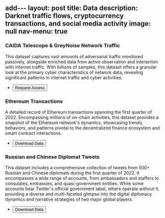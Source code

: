 add---
layout: post
title: Data
description: Darknet traffic flows, cryptocurrency transactions, and social media activity
image: null
nav-menu: true
---

<div class="row">
	<div class="4u 12u$(medium)">
		<h3>CAIDA Telescope & GreyNoise Network Traffic</h3>
		<p>This dataset captures vast amounts of adversarial traffic monitored passively, alongside enriched data from active observation and interaction with internet traffic. With billions of samples, this dataset offers a granular look at the primary cyber characteristics of network data, revealing significant patterns in internet traffic and cyber activities.</p>
		<div class="12u$">
			<ul class="actions">
				<li><input type="submit" value="Request Access" class="special" /></li>
			</ul>
		</div>
	</div>
	<div class="4u 12u$(medium)">
		<h3>Ethereum Transactions</h3>
		<p>A detailed record of Ethereum transactions spanning the first quarter of 2022. Encompassing millions of on-chain activities, this dataset provides a snapshot of the Ethereum network's dynamics, showcasing trends, behaviors, and patterns pivotal to the decentralized finance ecosystem and smart contract interactions.</p>
		<div class="12u$">
			<ul class="actions">
				<li><input type="submit" value="Download Data" class="special" /></li>
			</ul>
		</div>
	</div>
	<div class="4u$ 12u$(medium)">
		<h3>Russian and Chinese Diplomat Tweets</h3>
		<p>This dataset includes a comprehensive collection of tweets from 500+ Russian and Chinese diplomats during the first quarter of 2022. It encompasses a wide range of accounts, from ambassadors and staffers to consulates, embassies, and quasi-government entities. While some accounts bear Twitter's official government label, others operate without it, providing a diverse and multi-faceted glimpse into the digital diplomacy dynamics and narrative strategies of two major global players.</p>
		<div class="12u$">
			<ul class="actions">
				<li><input type="submit" value="Download Data" class="special" /></li>
			</ul>
		</div>
	</div>
</div>
